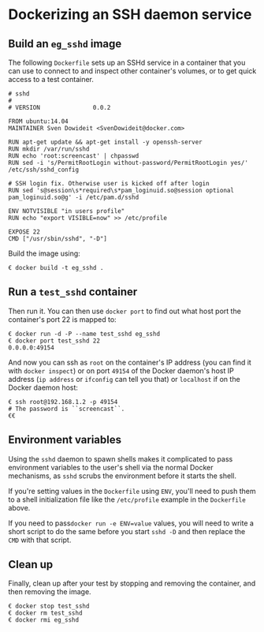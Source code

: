 <!--[metadata]>
+++
title = "Dockerizing an SSH service"
description = "Installing and running an SSHd service on Docker"
keywords = ["docker, example, package installation,  networking"]
[menu.main]
parent = "smn_apps_servs"
+++
<![end-metadata]-->

# Dockerizing an SSH daemon service

## Build an `eg_sshd` image

The following `Dockerfile` sets up an SSHd service in a container that you
can use to connect to and inspect other container's volumes, or to get
quick access to a test container.

    # sshd
    #
    # VERSION               0.0.2

    FROM ubuntu:14.04
    MAINTAINER Sven Dowideit <SvenDowideit@docker.com>

    RUN apt-get update && apt-get install -y openssh-server
    RUN mkdir /var/run/sshd
    RUN echo 'root:screencast' | chpasswd
    RUN sed -i 's/PermitRootLogin without-password/PermitRootLogin yes/' /etc/ssh/sshd_config

    # SSH login fix. Otherwise user is kicked off after login
    RUN sed 's@session\s*required\s*pam_loginuid.so@session optional pam_loginuid.so@g' -i /etc/pam.d/sshd

    ENV NOTVISIBLE "in users profile"
    RUN echo "export VISIBLE=now" >> /etc/profile

    EXPOSE 22
    CMD ["/usr/sbin/sshd", "-D"]

Build the image using:

    € docker build -t eg_sshd .

## Run a `test_sshd` container

Then run it. You can then use `docker port` to find out what host port
the container's port 22 is mapped to:

    € docker run -d -P --name test_sshd eg_sshd
    € docker port test_sshd 22
    0.0.0.0:49154

And now you can ssh as `root` on the container's IP address (you can find it
with `docker inspect`) or on port `49154` of the Docker daemon's host IP address
(`ip address` or `ifconfig` can tell you that) or `localhost` if on the
Docker daemon host:

    € ssh root@192.168.1.2 -p 49154
    # The password is ``screencast``.
    €€

## Environment variables

Using the `sshd` daemon to spawn shells makes it complicated to pass environment
variables to the user's shell via the normal Docker mechanisms, as `sshd` scrubs
the environment before it starts the shell.

If you're setting values in the `Dockerfile` using `ENV`, you'll need to push them
to a shell initialization file like the `/etc/profile` example in the `Dockerfile`
above.

If you need to pass`docker run -e ENV=value` values, you will need to write a
short script to do the same before you start `sshd -D` and then replace the
`CMD` with that script.

## Clean up

Finally, clean up after your test by stopping and removing the
container, and then removing the image.

    € docker stop test_sshd
    € docker rm test_sshd
    € docker rmi eg_sshd

